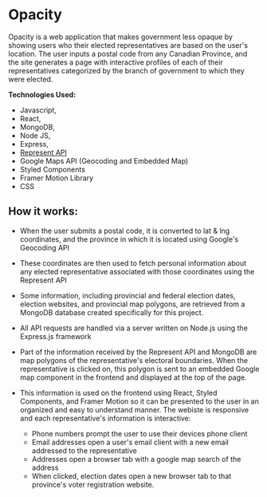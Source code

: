 # Opacity

Opacity is a web application that makes government less opaque by showing users who their elected representatives are based on the user's location. The user inputs a postal code from any Canadian Province, and the site generates a page with interactive profiles of each of their representatives categorized by the branch of government to which they were elected.

**Technologies Used:**

- Javascript,
- React,
- MongoDB,
- Node JS,
- Express,
- [Represent API](https://represent.opennorth.ca/)
- Google Maps API (Geocoding and Embedded Map)
- Styled Components
- Framer Motion Library
- CSS

## How it works:

- When the user submits a postal code, it is converted to lat & lng coordinates, and the province in which it is located using Google's Geocoding API

- These coordinates are then used to fetch personal information about any elected representative associated with those coordinates using the Represent API
- Some information, including provincial and federal election dates, election websites, and provincial map polygons, are retrieved from a MongoDB database created specifically for this project.
- All API requests are handled via a server written on Node.js using the Express.js framework
- Part of the information received by the Represent API and MongoDB are map polygons of the representative's electoral boundaries. When the representative is clicked on, this polygon is sent to an embedded Google map component in the frontend and displayed at the top of the page.
- This information is used on the frontend using React, Styled Components, and Framer Motion so it can be presented to the user in an organized and easy to understand manner. The webiste is responsive and each representative's information is interactive:
  - Phone numbers prompt the user to use their devices phone client
  - Email addresses open a user's email client with a new email addressed to the representative
  - Addresses open a browser tab with a google map search of the address
  - When clicked, election dates open a new browser tab to that province's voter registration website.
